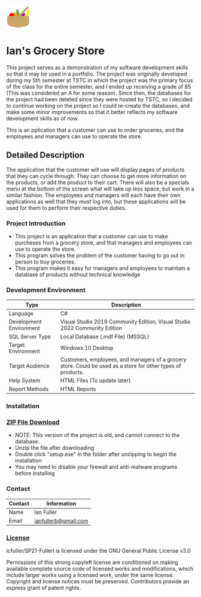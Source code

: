 ![alt text](https://github.com/Ian-Fuller/Ian-Fullers-Grocery-Store/blob/main/Images/GroceryStoreLogo64x64.png "My Logo")

# **Ian's Grocery Store**
This project serves as a demonstration of my software development skills so that it may be used in a portfolio. The project was originally developed during my 5th semester at TSTC in which the project was the primary focus of the class for the entire semester, and I ended up receiving a grade of 85 (This was considered an A for some reason). Since then, the databases for the project had been deleted since they were hosted by TSTC, so I decided to continue working on the project so I could re-create the databases, and make some minor improvements so that it better reflects my software development skills as of now.

This is an pplication that a customer can use to order groceries, and the employees and managers can use to operate the store.

## Detailed Description

The application that the customer will use will display pages of products that they can cycle through. They can choose to get more information on the products, or add the product to their cart. There will also be a specials menu at the bottom of the screen what will take up less space, but work in a similar fashion. The employees and managers will each have their own applications as well that they must log into, but these applications will be used for them to perform their respective duties.

### Project Introduction

- This project is an application that a customer can use to make purcheses from a grocery store, and that managers and employees can use to operate the store.
- This program solves the problem of the customer having to go out in person to buy groceries.
- This program makes it easy for managers and employees to maintain a database of products without technical knowledge

### Development Environment

Type | Description
-----|-------------
Language | C#
Development Environment | Visual Studio 2019 Community Edition, Visual Studio 2022 Community Edition
SQL Server Type | Local Database (.mdf File) (MSSQL)
Target Environment | Windows 10 Desktop
Target Audience | Customers, employees, and managers of a grocery store. Could be used as a store for other types of products.
Help System | HTML Files (To update later)
Report Methods | HTML Reports

### Installation
### <a href="https://drive.google.com/file/d/1A0GP9qnA91eOtJ6fQHK-QRO6jd3Nm9co/view?usp=sharing" target="_blank">ZIP File Download</a>
- NOTE: This version of the project is old, and cannot connect to the database.
- Unzip the file after downloading
- Double click "setup.exe" in the folder after unzipping to begin the installation
- You may need to disable your firewall and anti-malware programs before installing

### Contact

Contact | Information
--------|------
Name | Ian Fuller
Email | ianfullerb@gmail.com

### <a href="https://github.com/JamesFlippin/SP21-FullerI/blob/main/LICENSE" target="_blank">License</a>
icfuller/SP21-FullerI is licensed under the GNU General Public License v3.0

Permissions of this strong copyleft license are conditioned on making available complete source code of licensed works and modifications, which include larger works using a licensed work, under the same license. Copyright and license notices must be preserved. Contributors provide an express grant of patent rights.
